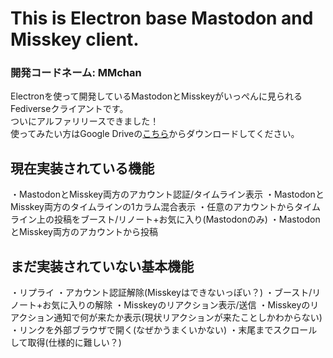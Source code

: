 # This is Electron base Mastodon and Misskey client.
<h3>開発コードネーム: MMchan</h3>

<p>
Electronを使って開発しているMastodonとMisskeyがいっぺんに見られるFediverseクライアントです。<br/>
ついにアルファリリースできました！<br/>
使ってみたい方はGoogle Driveの<a href="https://drive.google.com/drive/folders/16xwNbQCl5kRLfJdK3DT84652JdvTHfFP?usp=drive_link" target="_blank">こちら</a>からダウンロードしてください。
</p>

<h2>現在実装されている機能</h2>
<p>
・MastodonとMisskey両方のアカウント認証/タイムライン表示
・MastodonとMisskey両方のタイムラインの1カラム混合表示
・任意のアカウントからタイムライン上の投稿をブースト/リノート+お気に入り(Mastodonのみ)
・MastodonとMisskey両方のアカウントから投稿
</p>

<h2>まだ実装されていない基本機能</h2>
<p>
・リプライ
・アカウント認証解除(Misskeyはできないっぽい？)
・ブースト/リノート+お気に入りの解除
・Misskeyのリアクション表示/送信
・Misskeyのリアクション通知で何が来たか表示(現状リアクションが来たことしかわからない)
・リンクを外部ブラウザで開く(なぜかうまくいかない)
・末尾までスクロールして取得(仕様的に難しい？)
</p>
